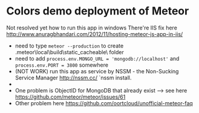 # Colors demo deployment of Meteor
Not resolved yet how to run this app in windows
There're IIS fix here http://www.anuragbhandari.com/2012/11/hosting-meteor-js-app-in-iis/

* need to type `meteor --production` to create .meteor\local\build\static_cacheable\ folder
* need to add `process.env.MONGO_URL = 'mongodb://localhost'` and `process.env.PORT = 3800` somewhere
* (NOT WORK) run this app as service by NSSM - the Non-Sucking Service Manager http://nssm.cc/ `nssm install.
* 
* One problem is ObjectID for MongoDB that already exist --> see here https://github.com/meteor/meteor/issues/61
* Other problem here https://github.com/oortcloud/unofficial-meteor-faq
